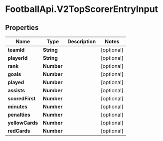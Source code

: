 # FootballApi.V2TopScorerEntryInput

## Properties
Name | Type | Description | Notes
------------ | ------------- | ------------- | -------------
**teamId** | **String** |  | [optional] 
**playerId** | **String** |  | [optional] 
**rank** | **Number** |  | [optional] 
**goals** | **Number** |  | [optional] 
**played** | **Number** |  | [optional] 
**assists** | **Number** |  | [optional] 
**scoredFirst** | **Number** |  | [optional] 
**minutes** | **Number** |  | [optional] 
**penalties** | **Number** |  | [optional] 
**yellowCards** | **Number** |  | [optional] 
**redCards** | **Number** |  | [optional] 
